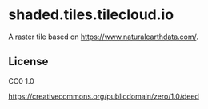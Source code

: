 # shaded.tiles.tilecloud.io

A raster tile based on https://www.naturalearthdata.com/.

## License

CC0 1.0

https://creativecommons.org/publicdomain/zero/1.0/deed